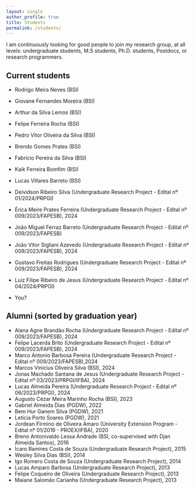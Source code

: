 ```yaml
---
layout: single
author_profile: true
title: Students
permalink: /students/
---
```



I am continuously looking for good people to join my research group, at all levels: undergraduate students, M.S students, Ph.D. students, Postdocs, or research programmers. 

<!-- Read more [here](/pos-graduacao) if interested.

**UPDATE**: I recently accepted a position in the industry, so my time became even scarser. If you _really_ want to work with me, please make sure you can conduct most your work independently. -->

## Current students

<!-- Isaac de Jesus Silva (BSI) -->
- Rodrigo Meira Neves (BSI)
- Giovane Fernandes Moreira (BSI)
- Arthur da Silva Lemos (BSI)
- Felipe Ferreira Rocha (BSI)
- Pedro Vitor Oliveira da Silva (BSI)

- Brendo Gomes Prates (BSI) <!-- 3D objects to teach POO concepts -->
- Fabrício Pereira da Silva (BSI) <!-- system to support CH student -->
- Kaik Ferreira Bomfim (BSI) <!-- chatbot for aliviate developers stress -->
- Lucas Villares Barreto (BSI) <!-- app for support certificate system -->
<!-- Lucas Vieira (BSI) -->

- Deividson Ribeiro Silva (Undergraduate Research Project - Edital nº 01/2024/PRPGI)
- Érica Meire Prates Ferreira (Undergraduate Research Project - Edital nº 009/2023/FAPESB), 2024
- João Miguel Ferraz Barreto (Undergraduate Research Project - Edital nº 009/2023/FAPESB) <!-- (Metaverso) - Performance -->
- João Vitor Sigliani Azevedo (Undergraduate Research Project - Edital nº 009/2023/FAPESB), 2024
- Gustavo Freitas Rodrigues (Undergraduate Research Project - Edital nº 009/2023/FAPESB), 2024
- Luiz Filipe Ribeiro de Jesus (Undergraduate Research Project - Edital nº 04/2024/PRPGI)

- You?

## Alumni (sorted by graduation year)

- Alana Agne Brandão Rocha (Undergraduate Research Project - Edital nº 009/2023/FAPESB), 2024 <!-- Education in Informatics -->
- Felipe Lacerda Brito (Undergraduate Research Project - Edital nº 009/2023/FAPESB), 2024 <!-- Tests -->
- Marco Antonio Barbosa Pereira (Undergraduate Research Project - Edital nº 009/2023/FAPESB),2024 <!-- UX -->
- Marcos Vinicius Oliveira Silva (BSI), 2024
- Jonas Machado Santana de Jesus (Undergraduate Research Project - Edital nº 03/2023/PRPGI/IFBA), 2024
- Lucas Almeida Pereira (Undergraduate Research Project - Edital nº 06/2023/PRPGI), 2024
- Augusto Cézar Meira Marinho Rocha (BSI), 2023
- Gabriel Almeida Dias (PGDW), 2022
- Bem Hur Ganem Silva (PGDW), 2021
- Letícia Porto Soares (PGDW), 2021
- Jordean Firmino de Oliveira Amaro (University Extension Program - Edital nº 01/2019 - PROEX/IFBA), 2020
- Breno Antonivaldo Lessa Andrade (BSI, co-supervised with Djan Almeida Santos), 2016
- Ícaro Ramires Costa de Souza (Undergraduate Research Project), 2015
- Wesley Silva Dias (BSI), 2014
- Igo Romero Costa de Souza (Undergraduate Research Project), 2014
- Lucas Amparo Barbosa (Undergraduate Research Project), 2013
- Felipe Coqueiro de Oliveira (Undergraduate Research Project), 2013
- Maiane Salomão Carianha (Undergraduate Research Project), 2013

<!-- - Benito Fernandes (MS, co-supervised with [Fernando Castor](https://sites.google.com/a/cin.ufpe.br/castor/), UFPE), March 2017
- [Bruno Cartaxo](https://sites.google.com/site/brunocartaxo/) (PhD, co-supervised with [Sergio Soares](http://www.cin.ufpe.br/~scbs/), UFPE), March 2018
- Clarice Ferreira (Capstone), July 2018 -->